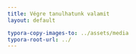 ```yaml
---
title: Végre tanulhatunk valamit
layout: default

typora-copy-images-to: ../assets/media
typora-root-url: ../
---
```

